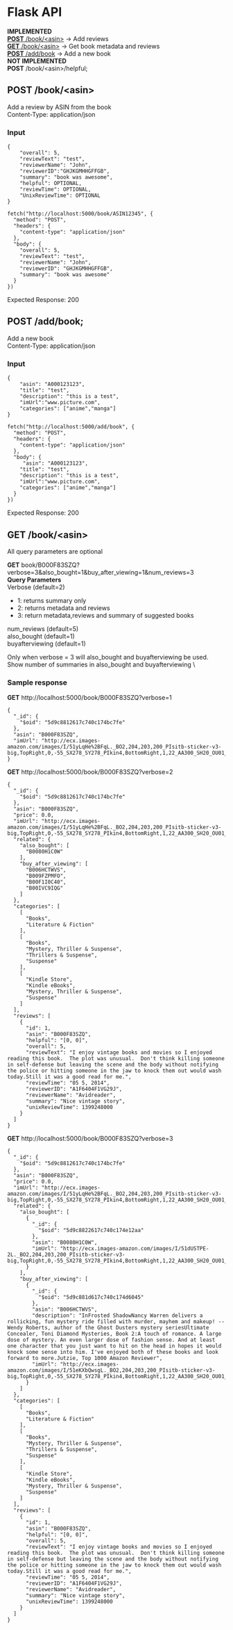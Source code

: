 # Flask API
**IMPLEMENTED**\
[**POST** /book/&lt;asin&gt;](#post-bookasin) -> Add reviews\
[**GET** /book/&lt;asin&gt;](#get-bookasin) -> Get book metadata and reviews\
[**POST** /add/book](#post-addbook) -> Add a new book\
**NOT IMPLEMENTED**\
**POST** /book/&lt;asin&gt;/helpful;
## **POST** /book/&lt;asin&gt;
Add a review by ASIN from the book\
Content-Type: application/json
### Input
```
{
    "overall": 5,
    "reviewText": "test",
    "reviewerName": "John",
    "reviewerID":"GHJKGMHHGFFGB",
    "summary": "book was awesome",
    "helpful": OPTIONAL,
    "reviewTime": OPTIONAL,
    "UnixReviewTime": OPTIONAL
}
```
```
fetch("http://localhost:5000/book/ASIN12345", {
  "method": "POST",
  "headers": {
    "content-type": "application/json"
  },
  "body": {
    "overall": 5,
    "reviewText": "test",
    "reviewerName": "John",
    "reviewerID": "GHJKGMHHGFFGB",
    "summary": "book was awesome"
  }
})
```
Expected Response: 200
## **POST** /add/book;
Add a new book \
Content-Type: application/json
### Input
```
{
    "asin": "A000123123",
    "title": "test",
    "description": "this is a test",
    "imUrl":"www.picture.com",
    "categories": ["anime","manga"]
}
```
```
fetch("http://localhost:5000/add/book", {
  "method": "POST",
  "headers": {
    "content-type": "application/json"
  },
  "body": {
     "asin": "A000123123",
    "title": "test",
    "description": "this is a test",
    "imUrl":"www.picture.com",
    "categories": ["anime","manga"]
  }
})
```
Expected Response: 200
## **GET** /book/&lt;asin&gt;
All query parameters are optional

**GET** book/B000F83SZQ?verbose=3&also_bought=1&buy_after_viewing=1&num_reviews=3\
**Query Parameters**\
Verbose (default=2)
* 1: returns summary only
* 2: returns metadata and reviews
* 3: return metadata,reviews and summary of suggested books 

num_reviews (default=5)\
also_bought (default=1)\
buyafterviewing (default=1)

Only when verbose = 3 will also_bought and buyafterviewing be used. \
Show number of summaries in also_bought and buyafterviewing \


### Sample response
**GET** http://localhost:5000/book/B000F83SZQ?verbose=1
```
{
  "_id": {
    "$oid": "5d9c8812617c740c174bc7fe"
  },
  "asin": "B000F83SZQ",
  "imUrl": "http://ecx.images-amazon.com/images/I/51yLqHe%2BFqL._BO2,204,203,200_PIsitb-sticker-v3-big,TopRight,0,-55_SX278_SY278_PIkin4,BottomRight,1,22_AA300_SH20_OU01_.jpg"
}
```
**GET** http://localhost:5000/book/B000F83SZQ?verbose=2
```
{
  "_id": {
    "$oid": "5d9c8812617c740c174bc7fe"
  },
  "asin": "B000F83SZQ",
  "price": 0.0,
  "imUrl": "http://ecx.images-amazon.com/images/I/51yLqHe%2BFqL._BO2,204,203,200_PIsitb-sticker-v3-big,TopRight,0,-55_SX278_SY278_PIkin4,BottomRight,1,22_AA300_SH20_OU01_.jpg",
  "related": {
    "also_bought": [
      "B0080H1C0W"
    ],
    "buy_after_viewing": [
      "B006HCTWVS",
      "B009FZPMFO",
      "B00F1I0C40",
      "B00IVC9IQG"
    ]
  },
  "categories": [
    [
      "Books",
      "Literature & Fiction"
    ],
    [
      "Books",
      "Mystery, Thriller & Suspense",
      "Thrillers & Suspense",
      "Suspense"
    ],
    [
      "Kindle Store",
      "Kindle eBooks",
      "Mystery, Thriller & Suspense",
      "Suspense"
    ]
  ],
  "reviews": [
    {
      "id": 1,
      "asin": "B000F83SZQ",
      "helpful": "[0, 0]",
      "overall": 5,
      "reviewText": "I enjoy vintage books and movies so I enjoyed reading this book.  The plot was unusual.  Don't think killing someone in self-defense but leaving the scene and the body without notifying the police or hitting someone in the jaw to knock them out would wash today.Still it was a good read for me.",
      "reviewTime": "05 5, 2014",
      "reviewerID": "A1F6404F1VG29J",
      "reviewerName": "Avidreader",
      "summary": "Nice vintage story",
      "unixReviewTime": 1399248000
    }
  ]
}
```
**GET** http://localhost:5000/book/B000F83SZQ?verbose=3
```
{
  "_id": {
    "$oid": "5d9c8812617c740c174bc7fe"
  },
  "asin": "B000F83SZQ",
  "price": 0.0,
  "imUrl": "http://ecx.images-amazon.com/images/I/51yLqHe%2BFqL._BO2,204,203,200_PIsitb-sticker-v3-big,TopRight,0,-55_SX278_SY278_PIkin4,BottomRight,1,22_AA300_SH20_OU01_.jpg",
  "related": {
    "also_bought": [
      {
        "_id": {
          "$oid": "5d9c8822617c740c174e12aa"
        },
        "asin": "B0080H1C0W",
        "imUrl": "http://ecx.images-amazon.com/images/I/51dUSTPE-2L._BO2,204,203,200_PIsitb-sticker-v3-big,TopRight,0,-55_SX278_SY278_PIkin4,BottomRight,1,22_AA300_SH20_OU01_.jpg"
      }
    ],
    "buy_after_viewing": [
      {
        "_id": {
          "$oid": "5d9c881d617c740c174d6045"
        },
        "asin": "B006HCTWVS",
        "description": "InFrosted ShadowNancy Warren delivers a rollicking, fun mystery ride filled with murder, mayhem and makeup! -- Wendy Roberts, author of the Ghost Dusters mystery seriesUltimate Concealer, Toni Diamond Mysteries, Book 2:A touch of romance. A large dose of mystery. An even larger dose of fashion sense. And at least one character that you just want to hit on the head in hopes it would knock some sense into him. I've enjoyed both of these books and look forward to more.Jutzie, Top 1000 Amazon Reviewer",
        "imUrl": "http://ecx.images-amazon.com/images/I/51eKXbQwsgL._BO2,204,203,200_PIsitb-sticker-v3-big,TopRight,0,-55_SX278_SY278_PIkin4,BottomRight,1,22_AA300_SH20_OU01_.jpg"
      }
    ]
  },
  "categories": [
    [
      "Books",
      "Literature & Fiction"
    ],
    [
      "Books",
      "Mystery, Thriller & Suspense",
      "Thrillers & Suspense",
      "Suspense"
    ],
    [
      "Kindle Store",
      "Kindle eBooks",
      "Mystery, Thriller & Suspense",
      "Suspense"
    ]
  ],
  "reviews": [
    {
      "id": 1,
      "asin": "B000F83SZQ",
      "helpful": "[0, 0]",
      "overall": 5,
      "reviewText": "I enjoy vintage books and movies so I enjoyed reading this book.  The plot was unusual.  Don't think killing someone in self-defense but leaving the scene and the body without notifying the police or hitting someone in the jaw to knock them out would wash today.Still it was a good read for me.",
      "reviewTime": "05 5, 2014",
      "reviewerID": "A1F6404F1VG29J",
      "reviewerName": "Avidreader",
      "summary": "Nice vintage story",
      "unixReviewTime": 1399248000
    }
  ]
}
```
